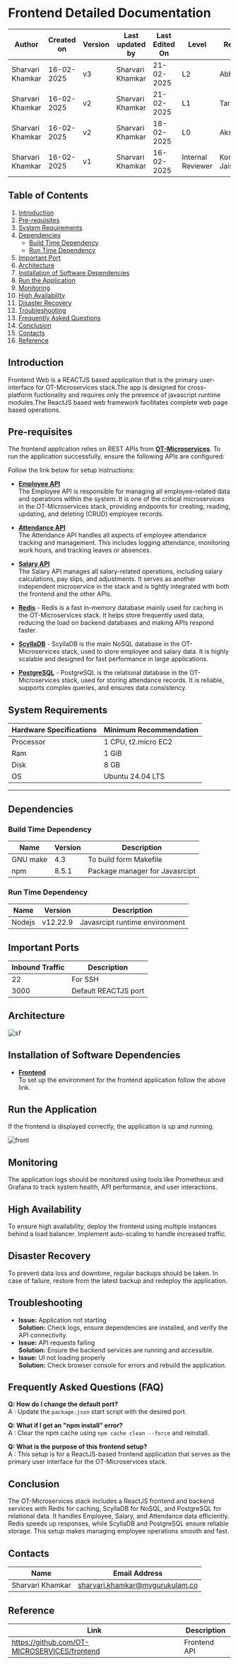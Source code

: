 # Frontend Detailed Documentation

| **Author** | **Created on** | **Version** | **Last updated by**|**Last Edited On**|**Level** |**Reviewer** |
|------------|---------------------------|-------------|----------------|-----|-------------|-------------|
|Sharvari Khamkar|  16-02-2025              | v3          | Sharvari Khamkar |21-02-2025    | L2 |  Abhishek |
|Sharvari Khamkar|  16-02-2025             | v2          | Sharvari Khamkar |21-02-2025    | L1 |  Taranddeep |
| Sharvari Khamkar|   16-02-2025             | v2          |Sharvari Khamkar |18-02-2025    |  L0 | Akshit kapil | 
|Sharvari Khamkar|   16-02-2025             | v1          | Sharvari Khamkar  |16-02-2025    |  Internal Reviewer | Komal Jaiswal |

## **Table of Contents**  
1. [Introduction](#introduction)  
2. [Pre-requisites](#pre-requisites)  
3. [System Requirements](#system-requirements)  
4. [Dependencies](#dependencies)  
   - [Build Time Dependency](#build-time-dependency)  
   - [Run Time Dependency](#run-time-dependency)  
5. [Important Port ](#important-ports)
6. [Architecture](#architecture)  
7. [Installation of Software Dependencies](#installation-of-software-dependencies)  
8. [Run the Application](#run-the-application)  
9. [Monitoring](#monitoring)
10. [High Availability](#high-availability)
11. [Disaster Recovery](#disaster-recovery)
12. [Troubleshooting](#troubleshooting)
13. [Frequently Asked Questions](#frequently-asked-questions-faq)
14. [Conclusion](#conclusion)  
15. [Contacts](#contacts)  
16. [Reference](#reference)  

## Introduction

Frontend Web is a REACTJS based application that is the primary user-interface for OT-Microservices stack.The app is designed for cross-platform fuctionality and requires only the presence of javascript runtime modules.The ReactJS based web framework facilitates complete web page based operations.

## Pre-requisites

The frontend application relies on REST APIs from **[OT-Microservices](https://github.com/OT-MICROSERVICES)**. To run the application successfully, ensure the following APIs are configured:  

Follow the link below for setup instructions:

* **[Employee API](https://github.com/snaatak-Zero-Downtime-Crew/Documentation/blob/Anuj-SCRUM-6/OT%20MS%20Understanding/Application/Employee/POC/README.MD)** <br>
The Employee API is responsible for managing all employee-related data and operations within the system. It is one of the critical microservices in the OT-Microservices stack, providing endpoints for creating, reading, updating, and deleting (CRUD) employee records.<br>

* **[Attendance API](https://github.com/snaatak-Zero-Downtime-Crew/Documentation/blob/Aayush-SCRUM-2/OT%20MS%20Understanding/Applications/Attendance/POC/README.md)**<br>
The Attendance API handles all aspects of employee attendance tracking and management. This includes logging attendance, monitoring work hours, and tracking leaves or absences.<br>

* **[Salary API](https://github.com/snaatak-Zero-Downtime-Crew/Documentation/blob/Nikita-SCRUM-8/OT%20MS%20Understanding/Applications/Salary/POC/README.md)**<br>
The Salary API manages all salary-related operations, including salary calculations, pay slips, and adjustments. It serves as another independent microservice in the stack and is tightly integrated with both the frontend and the other APIs.<br>

* **[Redis](https://github.com/snaatak-Zero-Downtime-Crew/Documentation/blob/Mohit-SCRUM-12/OT%20MS%20Understanding/Middleware/Redis/POC/README.md)** - Redis is a fast in-memory database mainly used for caching in the OT-Microservices stack. It helps store frequently used data, reducing the load on backend databases and making APIs respond faster.<br>

* **[ScyllaDB](https://github.com/snaatak-Zero-Downtime-Crew/Documentation/blob/5318bcc70e5b5477566f87b025ddd498bf498582/OT%20MS%20Understanding/Database/ScyllaDB/POC/README.md)** - ScyllaDB is the main NoSQL database in the OT-Microservices stack, used to store employee and salary data. It is highly scalable and designed for fast performance in large applications.<br>

* **[PostgreSQL](https://github.com/snaatak-Zero-Downtime-Crew/Documentation/blob/Pooja-SCRUM-14/OT%20MS%20Understanding/Database/PostgreSQL/POC/Readme.md)** - PostgreSQL is the relational database in the OT-Microservices stack, used for storing attendance records. It is reliable, supports complex queries, and ensures data consistency.<br>

## System Requirements

| Hardware Specifications | Minimum Recommendation |
| ----------------------- | ---------------------- |
| Processor | 1 CPU, t2.micro EC2 | 
| Ram | 1 GiB |
| Disk | 8 GB |
| OS | Ubuntu 24.04 LTS |
***
## Dependencies

### Build Time Dependency

| Name | Version | Description |
| ---- | ------- | ----------- |
| GNU make | 4.3 | To build form Makefile |
| npm | 8.5.1 | Package manager for Javasrcipt |

### Run Time Dependency
| Name | Version | Description |
| ---- | ------- | ----------- |
| Nodejs | v12.22.9 | Javasrcipt runtime environment |

## Important Ports
| Inbound Traffic	 | Description |
| ---------------- | ----------- |
| 22 | For SSH |
| 3000 | Default REACTJS port |

## Architecture

![sf](https://github.com/user-attachments/assets/a39e039e-c5eb-4b93-9469-9c5f748ccbbc)



## Installation of Software Dependencies

* **[Frontend](https://github.com/snaatak-Zero-Downtime-Crew/Documentation/blob/Ramratan-SCRUM-10/OT%20MS%20Understanding/Applications/Frontend/POC/README.md)**<br>
To set up the environment for the frontend application follow the above link.

## Run the Application

If the frontend is displayed correctly, the application is up and running.

![front](https://github.com/user-attachments/assets/e08cd811-3048-4096-8c35-7534dc5c5b64)


## Monitoring

The application logs should be monitored using tools like Prometheus and Grafana to track system health, API performance, and user interactions.

## High Availability

To ensure high availability, deploy the frontend using multiple instances behind a load balancer. Implement auto-scaling to handle increased traffic.

## Disaster Recovery

To prevent data loss and downtime, regular backups should be taken. In case of failure, restore from the latest backup and redeploy the application.

## Troubleshooting

- **Issue:** Application not starting  
  **Solution:** Check logs, ensure dependencies are installed, and verify the API connectivity.
- **Issue:** API requests failing  
  **Solution:** Ensure the backend services are running and accessible.
- **Issue:** UI not loading properly  
  **Solution:** Check browser console for errors and rebuild the application.

## Frequently Asked Questions (FAQ)

**Q: How do I change the default port?**  
A : Update the `package.json` start script with the desired port.

**Q: What if I get an "npm install" error?**  
A : Clear the npm cache using `npm cache clean --force` and reinstall.

**Q: What is the purpose of this frontend setup?** <br>
A : This setup is for a ReactJS-based frontend application that serves as the primary user interface for the OT-Microservices stack.


## Conclusion

The OT-Microservices stack includes a ReactJS frontend and backend services with Redis for caching, ScyllaDB for NoSQL, and PostgreSQL for relational data. It handles Employee, Salary, and Attendance data efficiently. Redis speeds up responses, while ScyllaDB and PostgreSQL ensure reliable storage. This setup makes managing employee operations smooth and fast.

## Contacts

| Name| Email Address      |
|-----|--------------------------|
| Sharvari Khamkar | sharvari.khamkar@mygurukulam.co|


## Reference
|Link |	Description|
|------------------------------------|------------------------------------|
|https://github.com/OT-MICROSERVICES/frontend| Frontend API
